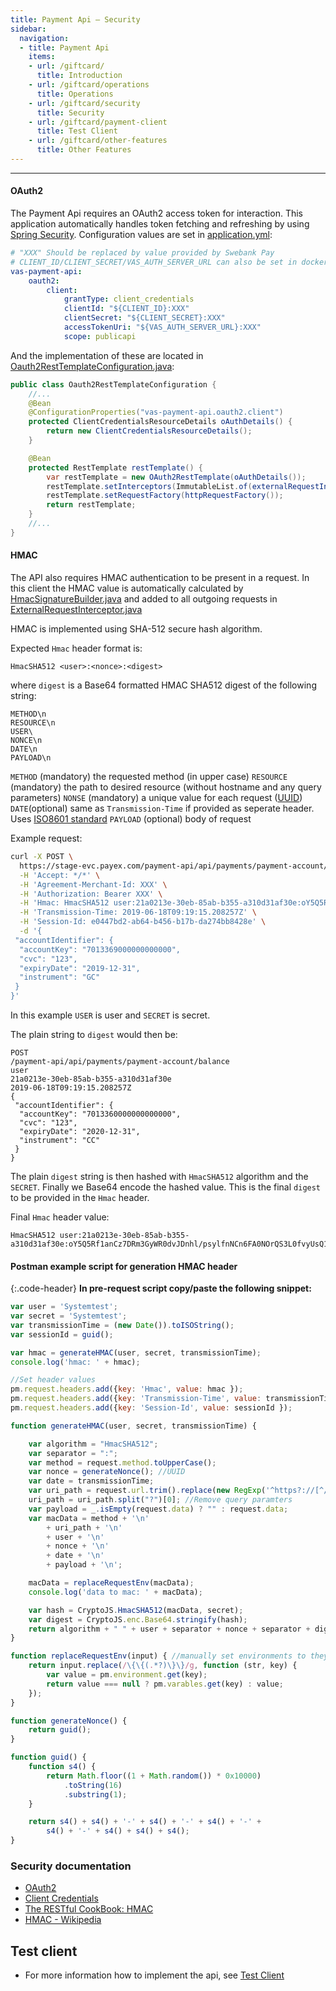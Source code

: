 ```yaml
---
title: Payment Api – Security
sidebar:
  navigation:
  - title: Payment Api
    items:
    - url: /giftcard/
      title: Introduction
    - url: /giftcard/operations
      title: Operations
    - url: /giftcard/security
      title: Security
    - url: /giftcard/payment-client
      title: Test Client
    - url: /giftcard/other-features
      title: Other Features
---
```


----

#### OAuth2

The Payment Api requires an OAuth2 access token for interaction.
This application automatically handles token fetching and refreshing by using [Spring Security](https://docs.spring.io/spring-security-oauth2-boot/docs/current/reference/htmlsingle/#boot-features-security-custom-user-info-client).
Configuration values are set in [application.yml](https://github.com/PayEx/vas-payment-api-client/blob/master/backend/src/main/resources/application.yml):

```yaml
# "XXX" Should be replaced by value provided by Swebank Pay
# CLIENT_ID/CLIENT_SECRET/VAS_AUTH_SERVER_URL can also be set in docker-compose.yml as environment variables if running with docker
vas-payment-api:
    oauth2:
        client:
            grantType: client_credentials
            clientId: "${CLIENT_ID}:XXX"
            clientSecret: "${CLIENT_SECRET}:XXX"
            accessTokenUri: "${VAS_AUTH_SERVER_URL}:XXX"
            scope: publicapi

```

And the implementation of these are located in [Oauth2RestTemplateConfiguration.java](https://github.com/PayEx/vas-payment-api-client/blob/master/backend/src/main/java/com/payex/vas/demo/config/security/Oauth2RestTemplateConfiguration.java):

```java
public class Oauth2RestTemplateConfiguration {
    //...
    @Bean
    @ConfigurationProperties("vas-payment-api.oauth2.client")
    protected ClientCredentialsResourceDetails oAuthDetails() {
        return new ClientCredentialsResourceDetails();
    }

    @Bean
    protected RestTemplate restTemplate() {
        var restTemplate = new OAuth2RestTemplate(oAuthDetails());
        restTemplate.setInterceptors(ImmutableList.of(externalRequestInterceptor()));
        restTemplate.setRequestFactory(httpRequestFactory());
        return restTemplate;
    }
    //...
}
```

#### HMAC

The API also requires HMAC authentication to be present in a request.
In this client the HMAC value is automatically calculated by [HmacSignatureBuilder.java](https://github.com/PayEx/vas-payment-api-client/blob/master/backend/src/main/java/com/payex/vas/demo/config/security/HmacSignatureBuilder.java) and added to all outgoing requests in [ExternalRequestInterceptor.java](https://github.com/PayEx/vas-payment-api-client/blob/master/backend/src/main/java/com/payex/vas/demo/config/ExternalRequestInterceptor.java)

HMAC is implemented using SHA-512 secure hash algorithm.

Expected `Hmac` header format is:

```text
HmacSHA512 <user>:<nonce>:<digest>
```

where `digest` is a Base64 formatted HMAC SHA512 digest of the following string:

```text
METHOD\n
RESOURCE\n
USER\
NONCE\n
DATE\n
PAYLOAD\n
```

`METHOD` (mandatory) the requested method (in upper case)
`RESOURCE` (mandatory) the path to desired resource (without hostname and any query parameters)
`NONSE` (mandatory) a unique value for each request ([UUID](https://tools.ietf.org/rfc/rfc4122.txt))
`DATE`(optional) same as `Transmission-Time` if provided as seperate header. Uses [ISO8601 standard](https://en.wikipedia.org/wiki/ISO_8601)
`PAYLOAD` (optional) body of request

Example request:

```bash
curl -X POST \
  https://stage-evc.payex.com/payment-api/api/payments/payment-account/balance \
  -H 'Accept: */*' \
  -H 'Agreement-Merchant-Id: XXX' \
  -H 'Authorization: Bearer XXX' \
  -H 'Hmac: HmacSHA512 user:21a0213e-30eb-85ab-b355-a310d31af30e:oY5Q5Rf1anCz7DRm3GyWR0dvJDnhl/psylfnNCn6FA0NOrQS3L0fvyUsQ1IQ9gQPeLUt9J3IM2zwoSfZpDgRJA==' \
  -H 'Transmission-Time: 2019-06-18T09:19:15.208257Z' \
  -H 'Session-Id: e0447bd2-ab64-b456-b17b-da274bb8428e' \
  -d '{
 "accountIdentifier": {
  "accountKey": "7013369000000000000",
  "cvc": "123",
  "expiryDate": "2019-12-31",
  "instrument": "GC"
 }
}'
```

In this example `USER` is user and `SECRET` is secret.

The plain string to `digest` would then be:

```text
POST
/payment-api/api/payments/payment-account/balance
user
21a0213e-30eb-85ab-b355-a310d31af30e
2019-06-18T09:19:15.208257Z
{
 "accountIdentifier": {
  "accountKey": "7013360000000000000",
  "cvc": "123",
  "expiryDate": "2020-12-31",
  "instrument": "CC"
 }
}
```

The plain `digest` string is then hashed with `HmacSHA512` algorithm and the `SECRET`.
Finally we Base64 encode the hashed value. This is the final `digest` to be provided in the `Hmac` header.

Final `Hmac` header value:

```text
HmacSHA512 user:21a0213e-30eb-85ab-b355-a310d31af30e:oY5Q5Rf1anCz7DRm3GyWR0dvJDnhl/psylfnNCn6FA0NOrQS3L0fvyUsQ1IQ9gQPeLUt9J3IM2zwoSfZpDgRJA==
```

#### Postman example script for generation HMAC header

{:.code-header}
**In pre-request script copy/paste the following snippet:**

```javascript
var user = 'Systemtest';
var secret = 'Systemtest';
var transmissionTime = (new Date()).toISOString();
var sessionId = guid();

var hmac = generateHMAC(user, secret, transmissionTime);
console.log('hmac: ' + hmac);

//Set header values
pm.request.headers.add({key: 'Hmac', value: hmac });
pm.request.headers.add({key: 'Transmission-Time', value: transmissionTime });
pm.request.headers.add({key: 'Session-Id', value: sessionId });

function generateHMAC(user, secret, transmissionTime) {

    var algorithm = "HmacSHA512";
    var separator = ":";
    var method = request.method.toUpperCase();
    var nonce = generateNonce(); //UUID
    var date = transmissionTime;
    var uri_path = request.url.trim().replace(new RegExp('^https?://[^/]+/'), '/'); // strip hostname
    uri_path = uri_path.split("?")[0]; //Remove query paramters
    var payload = _.isEmpty(request.data) ? "" : request.data;
    var macData = method + '\n'
        + uri_path + '\n'
        + user + '\n'
        + nonce + '\n'
        + date + '\n'
        + payload + '\n';

    macData = replaceRequestEnv(macData);
    console.log('data to mac: ' + macData);

    var hash = CryptoJS.HmacSHA512(macData, secret);
    var digest = CryptoJS.enc.Base64.stringify(hash);
    return algorithm + " " + user + separator + nonce + separator + digest;
}

function replaceRequestEnv(input) { //manually set environments to they are populated before hashing
    return input.replace(/\{\{(.*?)\}\}/g, function (str, key) {
        var value = pm.environment.get(key);
        return value === null ? pm.varables.get(key) : value;
    });
}

function generateNonce() {
    return guid();
}

function guid() {
    function s4() {
        return Math.floor((1 + Math.random()) * 0x10000)
            .toString(16)
            .substring(1);
    }

    return s4() + s4() + '-' + s4() + '-' + s4() + '-' +
        s4() + '-' + s4() + s4() + s4();
}
```

### Security documentation

* [OAuth2](https://oauth.net/2/)
* [Client Credentials](https://www.oauth.com/oauth2-servers/access-tokens/client-credentials/)
* [The RESTful CookBook: HMAC](http://restcookbook.com/Basics/loggingin/)
* [HMAC - Wikipedia](https://en.wikipedia.org/wiki/HMAC)

## Test client

* For more information how to implement the api, see [Test Client][test-client]

[test-client]: /giftcard/payment-client
